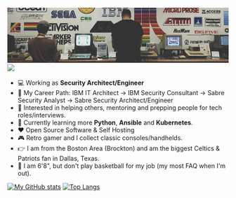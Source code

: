 ![banner](https://github.com/antoinesylvia/antoinesylvia/blob/main/banner.jpg)
![](https://komarev.com/ghpvc/?username=antoinesylvia&color=grey)

-   :computer: Working as **Security Architect/Engineer**
-   :construction_worker: My Career Path: IBM IT Architect -> IBM Security Consultant -> Sabre Security Analyst -> Sabre Security Architect/Engineer
-   :monocle_face: Interested in helping others, mentoring and prepping people for tech roles/interviews. 
-   :seedling: Currently learning more **Python**, **Ansible** and **Kubernetes**.
-   :heart: Open Source Software & Self Hosting
-   :video_game: Retro gamer and I collect classic consoles/handhelds. 
-   :point_right: I am from the Boston Area (Brockton) and am the biggest Celtics & Patriots fan in Dallas, Texas.
-   :basketball: I am 6'8", but don't play basketball for my job (my most FAQ when I'm out).

[![My GitHub stats](https://github-readme-stats.vercel.app/api?username=antoinesylvia&theme=dark&show_icons=true)](https://github.com/anuraghazra/github-readme-stats)
[![Top Langs](https://github-readme-stats.vercel.app/api/top-langs/?username=antoinesylvia&theme=dark&show_icons=true)](https://github.com/anuraghazra/github-readme-stats)
